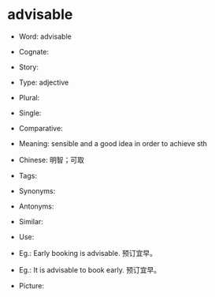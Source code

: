 # advisable

- Word: advisable
- Cognate: 
- Story: 

- Type: adjective
- Plural: 
- Single: 
- Comparative: 
- Meaning: sensible and a good idea in order to achieve sth
- Chinese: 明智；可取
- Tags: 
- Synonyms: 
- Antonyms: 
- Similar: 
- Use: 
- Eg.: Early booking is advisable. 预订宜早。
- Eg.: It is advisable to book early. 预订宜早。
- Picture: 

